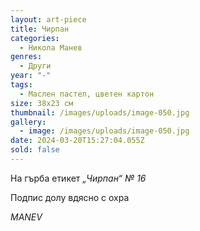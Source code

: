 ```yaml
---
layout: art-piece
title: Чирпан
categories:
  - Никола Манев
genres:
  - Други
year: "-"
tags:
  - Маслен пастел, цветен картон
size: 38х23 см
thumbnail: /images/uploads/image-050.jpg
gallery:
  - image: /images/uploads/image-050.jpg
date: 2024-03-20T15:27:04.055Z
sold: false
---
```

На гърба етикет *„Чирпан“ № 16*

Подпис долу вдясно с охра

*MANEV*
